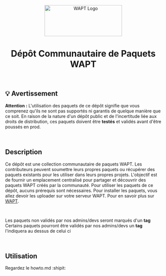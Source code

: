 <div align="center">
  <img src="https://www.wapt.fr/fr/doc/_images/icon_wapt_all.png" alt="WAPT Logo" width="250" height="100">
</div>


<div align="center">
  <h1>Dépôt Communautaire de Paquets WAPT</h1>
</div>



</br>


## :bulb: Avertissement

**Attention :** L'utilisation des paquets de ce dépôt signifie que vous comprenez qu'ils ne sont pas supportés ni garantis de quelque manière que ce soit. En raison de la nature d'un dépôt public et de l'incertitude liée aux droits de distribution, ces paquets doivent être **testés** et validés avant d'être poussés en prod.


</br>



## Description

Ce dépôt est une collection communautaire de paquets WAPT. Les contributeurs peuvent soumettre leurs propres paquets ou récupérer des paquets existants pour les utiliser dans leurs propres projets. L'objectif est de fournir un emplacement centralisé pour partager et découvrir des paquets WAPT créés par la communauté.
Pour utiliser les paquets de ce dépôt, aucuns prérequis sont nécessaires. 
Pour installer les paquets, vous allez devoir les uploader sur votre serveur WAPT.
Pour en savoir plus sur [WAPT](https://www.tranquil.it/wapt/).


</br>

Les paquets non validés par nos admins/devs seront marqués d'un **tag** 
Certains paquets pourront être validés par nos admins/devs un **tag** l'indiquera au dessus de celui ci

</br>



## Utilisation

Regardez le howto.md :shipit:

